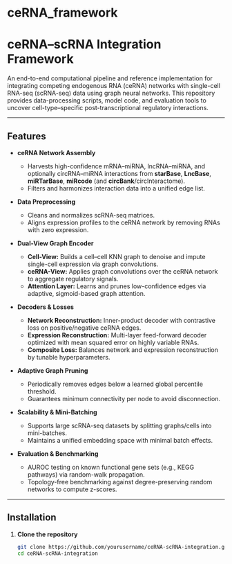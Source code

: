 # ceRNA_framework
# ceRNA–scRNA Integration Framework

An end-to-end computational pipeline and reference implementation for integrating competing endogenous RNA (ceRNA) networks with single-cell RNA-seq (scRNA-seq) data using graph neural networks. This repository provides data-processing scripts, model code, and evaluation tools to uncover cell-type–specific post-transcriptional regulatory interactions.

---

## Features

- **ceRNA Network Assembly**  
  - Harvests high-confidence mRNA–miRNA, lncRNA–miRNA, and optionally circRNA–miRNA interactions from **starBase**, **LncBase**, **miRTarBase**, **miRcode** (and **circBank**/circInteractome).  
  - Filters and harmonizes interaction data into a unified edge list.

- **Data Preprocessing**  
  - Cleans and normalizes scRNA-seq matrices.  
  - Aligns expression profiles to the ceRNA network by removing RNAs with zero expression.

- **Dual-View Graph Encoder**  
  - **Cell-View:** Builds a cell–cell KNN graph to denoise and impute single-cell expression via graph convolutions.  
  - **ceRNA-View:** Applies graph convolutions over the ceRNA network to aggregate regulatory signals.  
  - **Attention Layer:** Learns and prunes low-confidence edges via adaptive, sigmoid-based graph attention.

- **Decoders & Losses**  
  - **Network Reconstruction:** Inner-product decoder with contrastive loss on positive/negative ceRNA edges.  
  - **Expression Reconstruction:** Multi-layer feed-forward decoder optimized with mean squared error on highly variable RNAs.  
  - **Composite Loss:** Balances network and expression reconstruction by tunable hyperparameters.

- **Adaptive Graph Pruning**  
  - Periodically removes edges below a learned global percentile threshold.  
  - Guarantees minimum connectivity per node to avoid disconnection.

- **Scalability & Mini-Batching**  
  - Supports large scRNA-seq datasets by splitting graphs/cells into mini-batches.  
  - Maintains a unified embedding space with minimal batch effects.

- **Evaluation & Benchmarking**  
  - AUROC testing on known functional gene sets (e.g., KEGG pathways) via random-walk propagation.  
  - Topology-free benchmarking against degree-preserving random networks to compute z-scores.

---

## Installation

1. **Clone the repository**  
   ```bash
   git clone https://github.com/yourusername/ceRNA-scRNA-integration.git
   cd ceRNA-scRNA-integration
